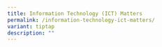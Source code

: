 ```yaml
---
title: Information Technology (ICT) Matters
permalink: /information-technology-ict-matters/
variant: tiptap
description: ""
---
```

